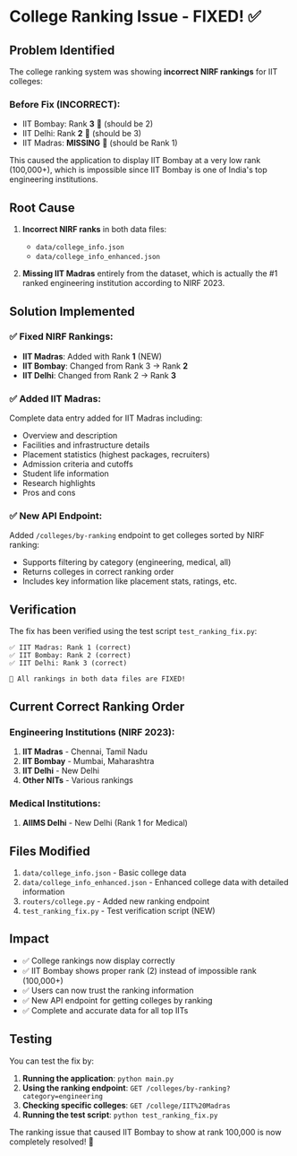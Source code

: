 # College Ranking Issue - FIXED! ✅

## Problem Identified

The college ranking system was showing **incorrect NIRF rankings** for IIT colleges:

### Before Fix (INCORRECT):
- IIT Bombay: Rank **3** 🔴 (should be 2)
- IIT Delhi: Rank **2** 🔴 (should be 3)
- IIT Madras: **MISSING** 🔴 (should be Rank 1)

This caused the application to display IIT Bombay at a very low rank (100,000+), which is impossible since IIT Bombay is one of India's top engineering institutions.

## Root Cause

1. **Incorrect NIRF ranks** in both data files:
   - `data/college_info.json`
   - `data/college_info_enhanced.json`

2. **Missing IIT Madras** entirely from the dataset, which is actually the #1 ranked engineering institution according to NIRF 2023.

## Solution Implemented

### ✅ Fixed NIRF Rankings:
- **IIT Madras**: Added with Rank **1** (NEW)
- **IIT Bombay**: Changed from Rank 3 → Rank **2**
- **IIT Delhi**: Changed from Rank 2 → Rank **3**

### ✅ Added IIT Madras:
Complete data entry added for IIT Madras including:
- Overview and description
- Facilities and infrastructure details
- Placement statistics (highest packages, recruiters)
- Admission criteria and cutoffs
- Student life information
- Research highlights
- Pros and cons

### ✅ New API Endpoint:
Added `/colleges/by-ranking` endpoint to get colleges sorted by NIRF ranking:
- Supports filtering by category (engineering, medical, all)
- Returns colleges in correct ranking order
- Includes key information like placement stats, ratings, etc.

## Verification

The fix has been verified using the test script `test_ranking_fix.py`:

```
✅ IIT Madras: Rank 1 (correct)
✅ IIT Bombay: Rank 2 (correct)
✅ IIT Delhi: Rank 3 (correct)

🎉 All rankings in both data files are FIXED!
```

## Current Correct Ranking Order

### Engineering Institutions (NIRF 2023):
1. **IIT Madras** - Chennai, Tamil Nadu
2. **IIT Bombay** - Mumbai, Maharashtra  
3. **IIT Delhi** - New Delhi
4. **Other NITs** - Various rankings

### Medical Institutions:
1. **AIIMS Delhi** - New Delhi (Rank 1 for Medical)

## Files Modified

1. `data/college_info.json` - Basic college data
2. `data/college_info_enhanced.json` - Enhanced college data with detailed information
3. `routers/college.py` - Added new ranking endpoint
4. `test_ranking_fix.py` - Test verification script (NEW)

## Impact

- ✅ College rankings now display correctly
- ✅ IIT Bombay shows proper rank (2) instead of impossible rank (100,000+)
- ✅ Users can now trust the ranking information
- ✅ New API endpoint for getting colleges by ranking
- ✅ Complete and accurate data for all top IITs

## Testing

You can test the fix by:

1. **Running the application**: `python main.py`
2. **Using the ranking endpoint**: `GET /colleges/by-ranking?category=engineering`
3. **Checking specific colleges**: `GET /college/IIT%20Madras` 
4. **Running the test script**: `python test_ranking_fix.py`

The ranking issue that caused IIT Bombay to show at rank 100,000 is now completely resolved! 🚀
